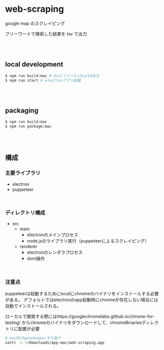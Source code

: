 # web-scraping

google map のスクレイピング

フリーワードで検索した結果を tsv で出力

<br/><br/>

## local development

```bash
$ npm run build:mac # distファイルにbuild出力
$ npm run start # electronアプリ起動
```

<br/><br/>

## packaging

```bash
$ npm run build:mac
$ npm run package:mac
```

<br/><br/>

## 構成

### 主要ライブラリ

- electron
- puppeteer

<br/>

### ディレクトリ構成

- src
  - main
    - electronのメインプロセス
    - node.jsのライブラリ実行（puppeteerによるスクレイピング）
  - renderer
    - electronのレンダラプロセス
    - dom操作

<br/>

### 注意点

puppeteerは起動するためにlocalにchromeのバイナリをインストールする必要がある。
デフォルトではelectronのapp起動時にchromeが存在しない場合には自動でインストールされる。

ローカルで開発する際にはhttps://googlechromelabs.github.io/chrome-for-testing/ からchromeのバイナリをダウンロードして、chromeBinariesディレクトリに配置が必要

```bash
# macOSのgatekeeperすり抜け
xattr -c ~/Downloads/app-mac/web-scraping.app
```
